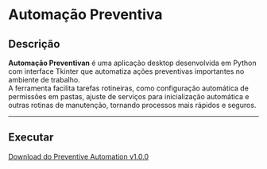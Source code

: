 # Automação Preventiva

## Descrição

**Automação Preventivan** é uma aplicação desktop desenvolvida em Python com interface Tkinter que automatiza ações preventivas importantes no ambiente de trabalho.  
A ferramenta facilita tarefas rotineiras, como configuração automática de permissões em pastas, ajuste de serviços para inicialização automática e outras rotinas de manutenção, tornando processos mais rápidos e seguros.

---

## Executar

[Download do Preventive Automation v1.0.0](https://github.com/user-attachments/files/21174784/aplicar_permissoes.zip) 
